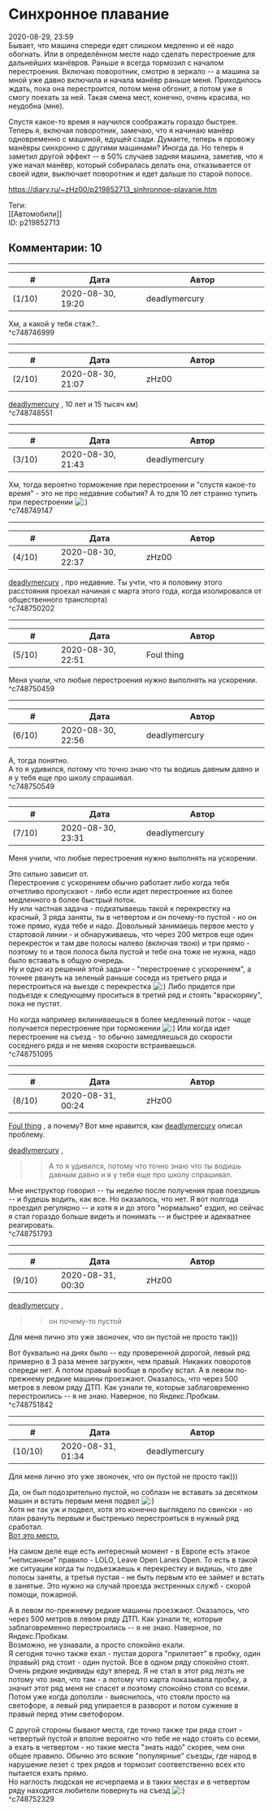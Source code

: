 Синхронное плавание
===================

  
2020-08-29, 23:59  
 Бывает, что машина спереди едет слишком медленно и её надо обогнать. Или в определённом месте надо сделать перестроение для дальнейших манёвров. Раньше я всегда тормозил с началом перестроения. Включаю поворотник, смотрю в зеркало -- а машина за мной уже давно включила и начала манёвр раньше меня. Приходилось ждать, пока она перестроится, потом меня обгонит, а потом уже я смогу поехать за ней. Такая смена мест, конечно, очень красива, но неудобна (мне).   
   
 Спустя какое-то время я научился соображать гораздо быстрее. Теперь я, включая поворотник, замечаю, что я начинаю манёвр одновременно с машиной, едущей сзади. Думаете, теперь я провожу манёвры синхронно с другими машинами? Иногда да. Но теперь я заметил другой эффект -- в 50% случаев задняя машина, заметив, что я уже начал манёвр, который собиралась делать она, отказывается от своей идеи, выключает поворотник и едет дальше по старой полосе.   
  
<https://diary.ru/~zHz00/p219852713_sinhronnoe-plavanie.htm>  
  
Теги:  
[[Автомобили]]  
ID: p219852713  


Комментарии: 10
---------------

  


---



|         #         |              Дата              |                     Автор                     |           ID           |
| --- | --- | --- | --- |
| (1/10) | 2020-08-30, 19:20 | deadlymercury | c748746999 |

  
 Хм, а какой у тебя стаж?..   
 ^c748746999

---



|         #         |              Дата              |                     Автор                     |           ID           |
| --- | --- | --- | --- |
| (2/10) | 2020-08-30, 21:07 | zHz00 | c748748551 |

  
  [deadlymercury](http://crazysupp.diary.ru "Записки безумного саппорта")  , 10 лет и 15 тысяч км)   
 ^c748748551

---



|         #         |              Дата              |                     Автор                     |           ID           |
| --- | --- | --- | --- |
| (3/10) | 2020-08-30, 21:43 | deadlymercury | c748749147 |

  
 Хм, тогда вероятно торможение при перестроении и "спустя какое-то время" - это не про недавние события? А то для 10 лет странно тупить при перестроении ![:)](http://static.diary.ru/picture/3.gif)   
 ^c748749147

---



|         #         |              Дата              |                     Автор                     |           ID           |
| --- | --- | --- | --- |
| (4/10) | 2020-08-30, 22:37 | zHz00 | c748750202 |

  
  [deadlymercury](http://crazysupp.diary.ru "Записки безумного саппорта")  , про недавние. Ты учти, что я половину этого расстояния проехал начиная с марта этого года, когда изолировался от общественного транспорта)   
 ^c748750202

---



|         #         |              Дата              |                     Автор                     |           ID           |
| --- | --- | --- | --- |
| (5/10) | 2020-08-30, 22:51 | Foul thing | c748750459 |

  
 Меня учили, что любые перестроения нужно выполнять на ускорении.   
 ^c748750459

---



|         #         |              Дата              |                     Автор                     |           ID           |
| --- | --- | --- | --- |
| (6/10) | 2020-08-30, 22:56 | deadlymercury | c748750549 |

  
 А, тогда понятно.   
 А то я удивился, потому что точно знаю что ты водишь давным давно и я у тебя еще про школу спрашивал.   
 ^c748750549

---



|         #         |              Дата              |                     Автор                     |           ID           |
| --- | --- | --- | --- |
| (7/10) | 2020-08-30, 23:31 | deadlymercury | c748751095 |

  
  Меня учили, что любые перестроения нужно выполнять на ускорении.   
    
 Это сильно зависит от.   
 Перестроение с ускорением обычно работает либо когда тебя отчетливо пропускают - либо если идет перестроение из более медленного в более быстрый поток.   
 Ну или частная задача - подкатываешь такой к перекрестку на красный, 3 ряда заняты, ты в четвертом и он почему-то пустой - но он тоже прямо, куда тебе и надо. Довольный занимаешь первое место у стартовой линии - и обнаруживаешь, что через 200 метров еще один перекресток и там две полосы налево (включая твою) и три прямо - поэтому то и твоя полоса была пустой и тебе она тоже не нужна, надо было вставать в общую очередь.   
 Ну и одно из решений этой задачи - "перестроение с ускорением", а точнее рвануть на зеленый раньше соседа из третьего ряда и перестроиться на выезде с перекрестка ![:)](http://static.diary.ru/picture/3.gif) Либо придется при подъезде к следующему проситься в третий ряд и стоять "враскоряку", пока не пустят.   
   
 Но когда например вклиниваешься в более медленный поток - чаще получается перестроение при торможении ![:)](http://static.diary.ru/picture/3.gif) Или когда идет перестроение на съезд - то обычно замедляешься до скорости соседнего ряда и не меняя скорости встраиваешься.   
 ^c748751095

---



|         #         |              Дата              |                     Автор                     |           ID           |
| --- | --- | --- | --- |
| (8/10) | 2020-08-31, 00:24 | zHz00 | c748751793 |

  
  [Foul thing](http://foulthing.diary.ru "Temporary Internet Flies")  , а почему? Вот мне нравится, как  [deadlymercury](http://crazysupp.diary.ru "Записки безумного саппорта")  описал проблему.   
   
  [deadlymercury](http://crazysupp.diary.ru "Записки безумного саппорта")  ,   
 >>А то я удивился, потому что точно знаю что ты водишь давным давно и я у тебя еще про школу спрашивал.   
   
 Мне инструктор говорил -- ты неделю после получения прав поездишь -- и будешь водить, как все. Но оказалось, что нет. Я вот полгода проездил регулярно -- и хотя я и до этого "нормально" ездил, но сейчас я стал гораздо больше видеть и понимать -- и быстрее и адекватнее реагировать.   
 ^c748751793

---



|         #         |              Дата              |                     Автор                     |           ID           |
| --- | --- | --- | --- |
| (9/10) | 2020-08-31, 00:30 | zHz00 | c748751842 |

  
  [deadlymercury](http://crazysupp.diary.ru "Записки безумного саппорта")  ,   
 >>он почему-то пустой   
   
 Для меня лично это уже звоночек, что он пустой не просто так)))   
   
 Вот буквально на днях было -- еду проверенной дорогой, левый ряд примерно в 3 раза менее загружен, чем правый. Никаких поворотов спереди нет. А потом правый вообще в пробку встал. А в левом по-прежнему редкие машины проезжают. Оказалось, что через 500 метров в левом ряду ДТП. Как узнали те, которые заблаговременно перестроились -- я не знаю. Наверное, по Яндекс.Пробкам.   
 ^c748751842

---



|         #         |              Дата              |                     Автор                     |           ID           |
| --- | --- | --- | --- |
| (10/10) | 2020-08-31, 01:34 | deadlymercury | c748752329 |

  
  Для меня лично это уже звоночек, что он пустой не просто так)))   
    
 Да, он был подозрительно пустой, но соблазн не вставать за десятком машин и встать первым меня подвел ![:)](http://static.diary.ru/picture/3.gif)   
 Хотя не так уж и подвел, хотя это конечно выглядело по свински - но план рвануть первым и быстренько перестроиться в нужный ряд сработал.   
  [Вот это место.](https://yandex.ru/maps/213/moscow/?l=stv%2Csta&ll=37.656045%2C55.636698&panorama%5Bdirection%5D=336.159143%2C-1.171751&panorama%5Bfull%5D=true&panorama%5Bpoint%5D=37.655950%2C55.636741&panorama%5Bspan%5D=120.000000%2C60.132113&z=21)    
   
 На самом деле еще есть интересный момент - в Европе есть этакое "неписанное" правило - LOLO, Leave Open Lanes Open. То есть в такой же ситуации когда ты подъезжаешь к перекрестку и видишь, что две полосы заняты, а третья пустая - не быть первым кто ее займет и встать в занятые. Это нужно на случай проезда экстренных служб - скорой помощи, пожарной.   
   
  А в левом по-прежнему редкие машины проезжают. Оказалось, что через 500 метров в левом ряду ДТП. Как узнали те, которые заблаговременно перестроились -- я не знаю. Наверное, по Яндекс.Пробкам.    
 Возможно, не узнавали, а просто спокойно ехали.   
 Я сегодня точно также ехал - пустая дорога "прилетает" в пробку, один (правый) ряд стоит - один пустой. Все в одном ряду спокойно стоят. Очень редкие индивиды едут вперед. Я не стал в этот ряд лезть не потому что знал, что там - а потому что карта показывала пробку, а значит этот ряд меня не спасет и поэтому спокойно стоял со всеми.   
 Потом уже когда доползли - выяснилось, что стояли просто на светофоре, а левый ряд упирается в разворот и потом сужение в правый перед этим светофором.   
   
 С другой стороны бывают места, где точно также три ряда стоит - четвертый пустой и вполне вероятно что тебе не надо стоять со всеми, а ехать в четвертом - но такие места "знать надо" скорее, чем они общее правило. Обычно это всякие "популярные" съезды, где народ в нарушение лезет с трех рядов и тормозит соответственно всех кто пытается ехать прямо.   
 Но наглость людская не исчерпаема и в таких местах и в четвертом ряду находятся любители повернуть на съезд ![:)](http://static.diary.ru/picture/3.gif)   
 ^c748752329